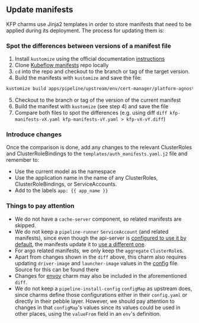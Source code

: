 ## Update manifests

KFP charms use Jinja2 templates in order to store manifests that need to be applied during its deployment. The process for updating them is:

### Spot the differences between versions of a manifest file

1. Install `kustomize` using the official documentation [instructions](https://kubectl.docs.kubernetes.io/installation/kustomize/)
2. Clone [Kubeflow manifests](https://github.com/kubeflow/manifests) repo locally
3. `cd` into the repo and checkout to the branch or tag of the target version.
4. Build the manifests with `kustomize` and save the file:

```bash
kustomize build apps/pipeline/upstream/env/cert-manager/platform-agnostic-multi-user > kfp-manifests-vX.yaml
```

5. Checkout to the branch or tag of the version of the current manifest
6. Build the manifest with `kustomize` (see step 4) and save the file
7. Compare both files to spot the differences (e.g. using diff `diff kfp-manifests-vX.yaml kfp-manifests-vY.yaml > kfp-vX-vY.diff`)

### Introduce changes

Once the comparison is done, add any changes to the relevant ClusterRoles and ClusterRoleBindings to the
  `templates/auth_manifests.yaml.j2` file and remember to:
  * Use the current model as the namespace
  * Use the application name in the name of any ClusterRoles, ClusterRoleBindings, or ServiceAccounts.
  * Add to the labels `app: {{ app_name }}`


### Things to pay attention
* We do not have a `cache-server` component, so related manifests are skipped.
* We do not keep a `pipeline-runner` `ServiceAccount` (and related manifests), since even though the api-server is [configured to use it by default](https://github.com/kubeflow/pipelines/blob/dd59f48cdd0f6cd7fac40306277ef5f3dad6e263/backend/src/apiserver/config/config.json#L23), the manifests update it to [use a different one](https://github.com/kubeflow/manifests/blob/8ea40590cc12bdd6a3aa6367741ddb68f52073cb/apps/pipeline/upstream/base/installs/multi-user/api-service/params.env#L2). 
* For argo related manifests, we only keep the `aggregate` `ClusterRole`s.
* Apart from changes shown in the `diff` above, this charm also requires updating `driver-image` and `launcher-image` values in the [config](./config.yaml) file. Source for this can be found there
* Changes for [envoy](https://github.com/canonical/envoy-operator) charm may also be included in the aforementioned `diff`.
* We do not keep a `pipeline-install-config` `configMap` as upstream does, since charms define those configurations either in their `config.yaml` or directly in their pebble layer. However, we should pay attention to changes in that `configMap`'s values since its values could be used in other places, using the `valueFrom` field in an `env`'s definition.
